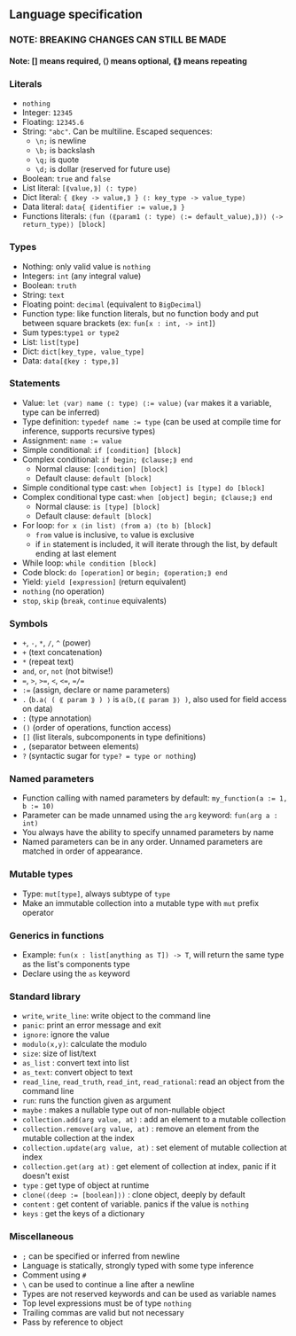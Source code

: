 ## Language specification
### NOTE: BREAKING CHANGES CAN STILL BE MADE
#### Note: [] means required, ⟨⟩ means optional, ⟪⟫ means repeating

### Literals

- `nothing`
- Integer: `12345`
- Floating: `12345.6`
- String: `"abc"`. Can be multiline. Escaped sequences:
  - `\n;` is newline
  - `\b;` is backslash
  - `\q;` is quote
  - `\d;` is dollar (reserved for future use)
- Boolean: `true` and `false`
- List literal: `[⟪value,⟫] ⟨: type⟩`
- Dict literal: `{ ⟪key -> value,⟫ } ⟨: key_type -> value_type⟩`
- Data literal: `data{ ⟪identifier := value,⟫ }`
- Functions literals: `⟨fun (⟪param1 ⟨: type⟩ ⟨:= default_value⟩,⟫)⟩ ⟨-> return_type⟩⟩ [block]`

### Types
- Nothing: only valid value is `nothing`
- Integers: `int` (any integral value)
- Boolean: `truth`
- String: `text`
- Floating point: `decimal` (equivalent to `BigDecimal`)
- Function type: like function literals, but no function body and put between square brackets (ex: `fun[x : int, -> int]`)
- Sum types:`type1 or type2`
- List: `list[type]`
- Dict: `dict[key_type, value_type]`
- Data: `data[⟪key : type,⟫]`

### Statements
- Value: `let ⟨var⟩ name ⟨: type⟩ ⟨:= value⟩` (`var` makes it a variable, type can be inferred)
- Type definition: `typedef name := type` (can be used at compile time for inference, supports recursive types)
- Assignment: `name := value`
- Simple conditional: `if [condition] [block]`
- Complex conditional: `if begin; ⟪clause;⟫ end`
    - Normal clause: `[condition] [block]`
    - Default clause: `default [block]`
- Simple conditional type cast: `when [object] is [type] do [block]`
- Complex conditional type cast: `when [object] begin; ⟪clause;⟫ end`
    - Normal clause: `is [type] [block]`
    - Default clause: `default [block]`
- For loop: `for x ⟨in list⟩ ⟨from a⟩ ⟨to b⟩ [block]`
    - `from` value is inclusive, `to` value is exclusive
    - if `in` statement is included, it will iterate through the list, by default ending at last element
- While loop: `while condition [block]`
- Code block: `do [operation]` or `begin; ⟪operation;⟫ end`
- Yield: `yield [expression]` (return equivalent)
- `nothing` (no operation)
- `stop`, `skip` (`break`, `continue` equivalents)

### Symbols
- `+`, `-`, `*`, `/`, `^` (power)
- `+` (text concatenation)
- `*` (repeat text)
- `and`, `or`, `not` (not bitwise!)
- `=`, `>`, `>=`, `<`, `<=`, `=/=`
- `:=` (assign, declare or name parameters)
- `.` (`b.a⟨ ( ⟪ param ⟫ ) ⟩` is `a(b,⟨⟪ param ⟫⟩ )`, also used for field access on data)
- `:` (type annotation)
- `()` (order of operations, function access)
- `[]` (list literals, subcomponents in type definitions)
- `,` (separator between elements)
- `?` (syntactic sugar for `type? = type or nothing`)

### Named parameters
- Function calling with named parameters by default: `my_function(a := 1, b := 10)`
- Parameter can be made unnamed using the `arg` keyword: `fun(arg a : int)`
- You always have the ability to specify unnamed parameters by name
- Named parameters can be in any order. Unnamed parameters are matched in order of appearance.

### Mutable types
- Type: `mut[type]`, always subtype of `type`
- Make an immutable collection into a mutable type with `mut` prefix operator

### Generics in functions
- Example: `fun(x : list[anything as T]) -> T`, will return the same type as the list's components type
- Declare using the `as` keyword

### Standard library
- `write`, `write_line`: write object to the command line
- `panic`: print an error message and exit
- `ignore`: ignore the value
- `modulo(x,y)`: calculate the modulo
- `size`: size of list/text
- `as_list` : convert text into list
- `as_text`: convert object to text
- `read_line`, `read_truth`, `read_int`, `read_rational`: read an object from the command line
- `run`: runs the function given as argument
- `maybe` : makes a nullable type out of non-nullable object
- `collection.add(arg value, at)` : add an element to a mutable collection
- `collection.remove(arg value, at)` : remove an element from the mutable collection at the index
- `collection.update(arg value, at)` : set element of mutable collection at index
- `collection.get(arg at)` : get element of collection at index, panic if it doesn't exist
- `type` : get type of object at runtime
- `clone(⟨deep := [boolean]⟩)` : clone object, deeply by default
- `content` : get content of variable. panics if the value is `nothing`
- `keys` : get the keys of a dictionary

### Miscellaneous
- `;` can be specified or inferred from newline
- Language is statically, strongly typed with some type inference
- Comment using `#`
- `\` can be used to continue a line after a newline
- Types are not reserved keywords and can be used as variable names
- Top level expressions must be of type `nothing`
- Trailing commas are valid but not necessary
- Pass by reference to object